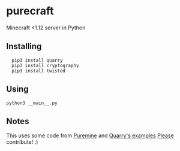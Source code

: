 # purecraft
Minecraft &lt;1.12 server in Python
## Installing

	  pip3 install quarry
	  pip3 install cryptography
	  pip3 install twisted
## Using

    python3 __main__.py

## Notes
This uses some code from [Puremine](https://github.com/Yardanico/puremine/ "Thank you :)") and [Quarry's examples](https://github.com/barneygale/quarry/blob/master/examples/server_chat_room.py "Thank you for the awesome module!")
[Please](https://duckduckgo.com/?q=magic+solutions+to+my+problems "pleeease i do really need some help i am panicking with this aaaa this is so hard i am a python noob :(") contribute! :)
